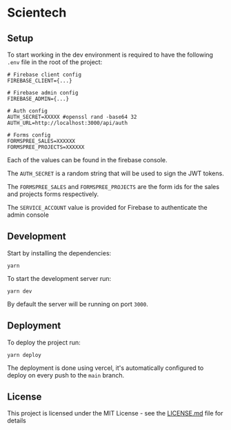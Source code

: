 # Scientech

## Setup

To start working in the dev environment is required to have the following `.env` file in the root of the project:

```
# Firebase client config
FIREBASE_CLIENT={...}

# Firebase admin config
FIREBASE_ADMIN={...}

# Auth config
AUTH_SECRET=XXXXX #openssl rand -base64 32
AUTH_URL=http://localhost:3000/api/auth

# Forms config
FORMSPREE_SALES=XXXXXX
FORMSPREE_PROJECTS=XXXXXX
```

Each of the values can be found in the firebase console.

The `AUTH_SECRET` is a random string that will be used to sign the JWT tokens.

The `FORMSPREE_SALES` and `FORMSPREE_PROJECTS` are the form ids for the sales and projects forms respectively.

The `SERVICE_ACCOUNT` value is provided for Firebase to authenticate the admin console

## Development

Start by installing the dependencies:

```
yarn
```

To start the development server run:

```
yarn dev
```

By default the server will be running on port `3000`.

## Deployment

To deploy the project run:

```
yarn deploy
```

The deployment is done using vercel, it's automatically configured to deploy on every push to the `main` branch.

## License

This project is licensed under the MIT License - see the [LICENSE.md](LICENSE.md) file for details
